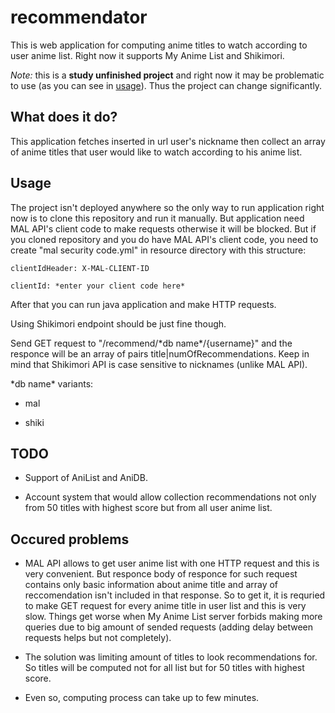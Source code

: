 # recommendator
 
This is web application for computing anime titles to watch according to user anime list. Right now it supports My Anime List and Shikimori.

*Note:* this is a **study unfinished project** and right now it may be problematic to use (as you can see in [usage](#usage)). Thus the project can change significantly.

## What does it do?

This application fetches inserted in url user's nickname then collect an array of anime titles that user would like to watch according to his anime list.

## Usage

The project isn't deployed anywhere so the only way to run application right now is to clone this repository and run it manually. But application need MAL API's client code to make requests otherwise it will be blocked. But if you cloned repository and you do have MAL API's client code, you need to create "mal security code.yml" in resource directory with this structure:

``clientIdHeader: X-MAL-CLIENT-ID``

``clientId: *enter your client code here*``

After that you can run java application and make HTTP requests.

Using Shikimori endpoint should be just fine though.

Send GET request to "/recommend/\*db name\*/{username}" and the responce will be an array of pairs title|numOfRecommendations. Keep in mind that Shikimori API is case sensitive to nicknames (unlike MAL API).

\*db name\* variants:

- mal

- shiki

## TODO

- Support of AniList and AniDB.

- Account system that would allow collection recommendations not only from 50 titles with highest score but from all user anime list.

## Occured problems

- MAL API allows to get user anime list with one HTTP request and this is very convenient. But responce body of responce for such request contains only basic information about anime title and array of reccomendation isn't included in that response. So to get it, it is requried to make GET request for every anime title in user list and this is very slow. Things get worse when My Anime List server forbids making more queries due to big amount of sended requests (adding delay between requests helps but not completely).

- The solution was limiting amount of titles to look recommendations for. So titles will be computed not for all list but for 50 titles with highest score.

- Even so, computing process can take up to few minutes.
